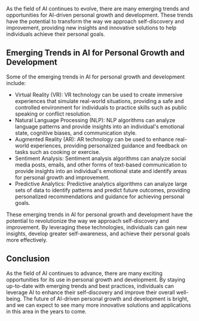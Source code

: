 
As the field of AI continues to evolve, there are many emerging trends and opportunities for AI-driven personal growth and development. These trends have the potential to transform the way we approach self-discovery and improvement, providing new insights and innovative solutions to help individuals achieve their personal goals.

Emerging Trends in AI for Personal Growth and Development
---------------------------------------------------------

Some of the emerging trends in AI for personal growth and development include:

* Virtual Reality (VR): VR technology can be used to create immersive experiences that simulate real-world situations, providing a safe and controlled environment for individuals to practice skills such as public speaking or conflict resolution.
* Natural Language Processing (NLP): NLP algorithms can analyze language patterns and provide insights into an individual's emotional state, cognitive biases, and communication style.
* Augmented Reality (AR): AR technology can be used to enhance real-world experiences, providing personalized guidance and feedback on tasks such as cooking or exercise.
* Sentiment Analysis: Sentiment analysis algorithms can analyze social media posts, emails, and other forms of text-based communication to provide insights into an individual's emotional state and identify areas for personal growth and improvement.
* Predictive Analytics: Predictive analytics algorithms can analyze large sets of data to identify patterns and predict future outcomes, providing personalized recommendations and guidance for achieving personal goals.

These emerging trends in AI for personal growth and development have the potential to revolutionize the way we approach self-discovery and improvement. By leveraging these technologies, individuals can gain new insights, develop greater self-awareness, and achieve their personal goals more effectively.

Conclusion
----------

As the field of AI continues to advance, there are many exciting opportunities for its use in personal growth and development. By staying up-to-date with emerging trends and best practices, individuals can leverage AI to enhance their self-discovery and improve their overall well-being. The future of AI-driven personal growth and development is bright, and we can expect to see many more innovative solutions and applications in this area in the years to come.
